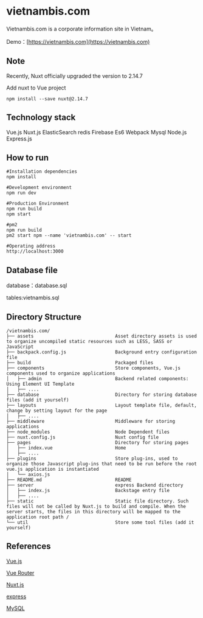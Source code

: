 # vietnambis.com

Vietnambis.com is a corporate information site in Vietnam。

Demo：[https://vietnambis.com](https://vietnambis.com)

## Note

Recently, Nuxt officially upgraded the version to 2.14.7



Add nuxt to Vue project

```
npm install --save nuxt@2.14.7
```

## Technology stack

Vue.js
Nuxt.js
ElasticSearch
redis
Firebase
Es6
Webpack
Mysql
Node.js
Express.js

## How to run

```
#Installation dependencies
npm install

#Development environment
npm run dev

#Production Environment
npm run build
npm start

#pm2
npm run build
pm2 start npm --name 'vietnambis.com' -- start

#Operating address
http://localhost:3000
```



## Database file

database：database.sql

tables:vietnambis.sql

## Directory Structure
```
/vietnambis.com/
├── assets                              Asset directory assets is used to organize uncompiled static resources such as LESS, SASS or JavaScript
├── backpack.config.js                  Background entry configuration file
├── build                               Packaged files
├── components                          Store components, Vue.js components used to organize applications
│   ├── admin                           Backend related components: Using Element UI Template
│   ├── ....
├── database                            Directory for storing database files (add it yourself)
├── layouts                             Layout template file, default, change by setting layout for the page
│   ├── ....
├── middleware                          Middleware for storing applications
├── node_modules                        Node Dependent files
├── nuxt.config.js                      Nuxt config file
├── pages                               Directory for storing pages
│   ├── index.vue                       Home
│   ├── ....
├── plugins                             Store plug-ins, used to organize those Javascript plug-ins that need to be run before the root vue.js application is instantiated
│   └── axios.js
├── README.md                           README
├── server                              express Backend directory
│   ├── index.js                        Backstage entry file
│   ├── ....
├── static                              Static file directory. Such files will not be called by Nuxt.js to build and compile. When the server starts, the files in this directory will be mapped to the application root path /
└── util                                Store some tool files (add it yourself)
```

## References

[Vue.js](https://vuejs.org/)

[Vue Router](https://router.vuejs.org)

[Nuxt.js](https://nuxtjs.org/)

[express](http://www.expressjs.com/)

[MySQL](https://www.mysql.com/)
